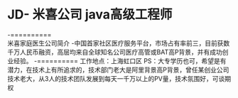 # JD- 米喜公司 java高级工程师
 -==========  
 米喜家庭医生公司简介
 -中国首家社区医疗服务平台，市场占有率前三，目前获数千万人民币融资，高层均来自全球知名公司医疗高管或BAT高P背景，并有成功创业经验。
 -==========
 工作地点：上海虹口区
PS：大专学历也可，希望是有潜力，在技术上有所追求的，技术部门老大是阿里背景高P背景，曾任某创业公司技术老大，从3人的技术团队发展到每天一千万以上的PV量，技术氛围好，可谈期权

